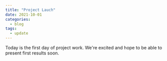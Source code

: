 ```yaml
---
title: "Project Lauch"
date: 2021-10-01
categories:
  - blog
tags:
  - update
---
```


Today is the first day of project work. We're excited and hope to be able to present first results soon.
